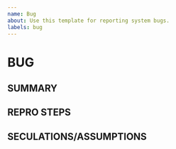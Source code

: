 ```yaml
---
name: Bug
about: Use this template for reporting system bugs.
labels: bug
---
```


# BUG
<!-- Please ensure that the issue title has important key words pertaining to the bug. A great title would also include the location of the bug in the application. An example is: "Dashboard:Resident Directory: After creating a new note, the text is NOT removed from the notes creation field" -->

## SUMMARY
<!-- Please enter a brief summary of the bug. -->

## REPRO STEPS
<!-- Please enter the exact steps needed to reproduce the bug. Great reproduction steps include links, images, and context.-->

## SECULATIONS/ASSUMPTIONS
<!-- Please use this section to list all speculations and assumptions surrounding the bug. This could include: how it was introduced, the associated Pull Request, possible solutions, etc -->
